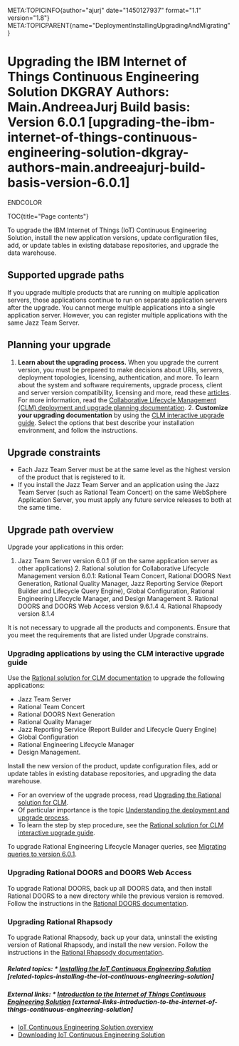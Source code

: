 META:TOPICINFO{author="ajurj" date="1450127937" format="1.1"
version="1.8"}
META:TOPICPARENT{name="DeploymentInstallingUpgradingAndMigrating"}

# Upgrading the IBM Internet of Things Continuous Engineering Solution DKGRAY Authors: Main.AndreeaJurj Build basis: Version 6.0.1 [upgrading-the-ibm-internet-of-things-continuous-engineering-solution-dkgray-authors-main.andreeajurj-build-basis-version-6.0.1]

ENDCOLOR

TOC{title="Page contents"}

To upgrade the IBM Internet of Things (IoT) Continuous Engineering
Solution, install the new application versions, update configuration
files, add, or update tables in existing database repositories, and
upgrade the data warehouse.

## Supported upgrade paths

If you upgrade multiple products that are running on multiple
application servers, those applications continue to run on separate
application servers after the upgrade. You cannot merge multiple
applications into a single application server. However, you can register
multiple applications with the same Jazz Team Server.

## Planning your upgrade

1.  **Learn about the upgrading process.** When you upgrade the current
    version, you must be prepared to make decisions about URIs, servers,
    deployment topologies, licensing, authentication, and more. To learn
    about the system and software requirements, upgrade process, client
    and server version compatibility, licensing and more, read these
    [articles](https://www.ibm.com/support/knowledgecenter/SSYMRC_6.0.1/com.ibm.jazz.install.doc/topics/c_upgrade_consideration.html).
    For more information, read the [Collaborative Lifecycle Management
    (CLM) deployment and upgrade planning
    documentation](https://www.ibm.com/support/knowledgecenter/SSYMRC_6.0.1/com.ibm.jazz.install.doc/topics/c_planning_upgrade.html). 2.
    **Customize your upgrading documentation** by using the [CLM
    interactive upgrade
    guide](http://www.ibm.com/support/knowledgecenter/SSYMRC_6.0.1/com.ibm.jazz.install.doc/topics/roadmap_clm_upgrade.html).
    Select the options that best describe your installation environment,
    and follow the instructions.

## Upgrade constraints

-   Each Jazz Team Server must be at the same level as the highest
    version of the product that is registered to it.
-   If you install the Jazz Team Server and an application using the
    Jazz Team Server (such as Rational Team Concert) on the same
    WebSphere Application Server, you must apply any future service
    releases to both at the same time.

## Upgrade path overview

Upgrade your applications in this order:

1.  Jazz Team Server version 6.0.1 (if on the same application server as
    other applications) 2. Rational solution for Collaborative Lifecycle
    Management version 6.0.1: Rational Team Concert, Rational DOORS Next
    Generation, Rational Quality Manager, Jazz Reporting Service (Report
    Builder and Lifecycle Query Engine), Global Configuration, Rational
    Engineering Lifecycle Manager, and Design Management 3. Rational
    DOORS and DOORS Web Access version 9.6.1.4 4. Rational Rhapsody
    version 8.1.4

It is not necessary to upgrade all the products and components. Ensure
that you meet the requirements that are listed under Upgrade constrains.

### Upgrading applications by using the CLM interactive upgrade guide

Use the [Rational solution for CLM
documentation](http://www.ibm.com/support/knowledgecenter/SSYMRC_6.0.1/com.ibm.help.common.jazz.calm.doc/topics/c_node_jts_upgrading.html)
to upgrade the following applications:

-   Jazz Team Server
-   Rational Team Concert
-   Rational DOORS Next Generation
-   Rational Quality Manager
-   Jazz Reporting Service (Report Builder and Lifecycle Query Engine)
-   Global Configuration
-   Rational Engineering Lifecycle Manager
-   Design Management.

Install the new version of the product, update configuration files, add
or update tables in existing database repositories, and upgrading the
data warehouse.

-   For an overview of the upgrade process, read [Upgrading the Rational
    solution for
    CLM](http://www.ibm.com/support/knowledgecenter/SSYMRC_6.0.1/com.ibm.jazz.install.doc/topics/c_upgrade_overview.html).
-   Of particular importance is the topic [Understanding the deployment
    and upgrade
    process](http://www.ibm.com/support/knowledgecenter/SSYMRC_6.0.1/com.ibm.jazz.install.doc/topics/c_understand_upgrade.html).
-   To learn the step by step procedure, see the [Rational solution for
    CLM interactive upgrade
    guide](http://www.ibm.com/support/knowledgecenter/SSYMRC_6.0.1/com.ibm.jazz.install.doc/topics/roadmap_clm_upgrade.html).

To upgrade Rational Engineering Lifecycle Manager queries, see
[Migrating queries to version
6.0.1](http://www.ibm.com/support/knowledgecenter/SSYMRC_6.0.1/com.ibm.team.jp.relm.doc/topics/t_relm_migrate_queries.html).

### Upgrading Rational DOORS and DOORS Web Access

To upgrade Rational DOORS, back up all DOORS data, and then install
Rational DOORS to a new directory while the previous version is removed.
Follow the instructions in the [Rational DOORS
documentation](http://www.ibm.com/support/knowledgecenter/SSYQBZ_9.6.1/com.ibm.doors.install.doc/topics/c_upgradingpreviousversion.html).

### Upgrading Rational Rhapsody

To upgrade Rational Rhapsody, back up your data, uninstall the existing
version of Rational Rhapsody, and install the new version. Follow the
instructions in the [Rational Rhapsody
documentation](http://www.ibm.com/support/knowledgecenter/SSB2MU_8.1.4/com.ibm.rhp.migration.doc/topics/rhp_t_iu_upgrading_rhp.html).

##### Related topics: \* [Installing the IoT Continuous Engineering Solution](IoTContinuousEngineeringSolution) [related-topics-installing-the-iot-continuous-engineering-solution]

##### External links: \* [Introduction to the Internet of Things Continuous Engineering Solution](https://http://www.ibm.com/support/knowledgecenter/SSYMRC_6.0.1/com.ibm.help.common.jazz.calm.doc/topics/c_sse_over.html) [external-links-introduction-to-the-internet-of-things-continuous-engineering-solution]

-   [IoT Continuous Engineering Solution
    overview](https://jazz.net/products/sse/)
-   [Downloading IoT Continuous Engineering
    Solution](https://jazz.net/downloads/sse/)
